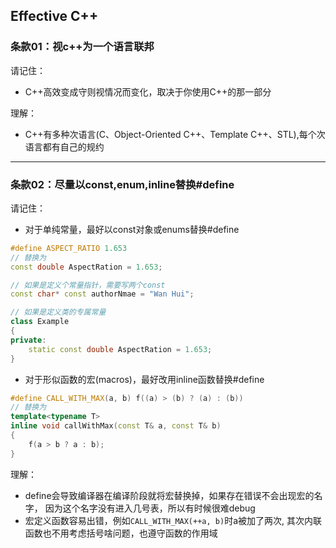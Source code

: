 ## Effective C++
### 条款01：视c++为一个语言联邦  
请记住：  
* C++高效变成守则视情况而变化，取决于你使用C++的那一部分

理解：  
* C++有多种次语言(C、Object-Oriented C++、Template C++、STL),每个次语言都有自己的规约  

---  

### 条款02：尽量以const,enum,inline替换#define  
请记住：  
* 对于单纯常量，最好以const对象或enums替换#define  
```C++
#define ASPECT_RATIO 1.653
// 替换为
const double AspectRation = 1.653;

// 如果是定义个常量指针，需要写两个const
const char* const authorNmae = "Wan Hui";

// 如果是定义类的专属常量
class Example
{
private:
    static const double AspectRation = 1.653;
}
```
* 对于形似函数的宏(macros)，最好改用inline函数替换#define  
```C++
#define CALL_WITH_MAX(a, b) f((a) > (b) ? (a) : (b))
// 替换为
template<typename T>
inline void callWithMax(const T& a, const T& b)
{
    f(a > b ? a : b);
}
```

理解：  
* define会导致编译器在编译阶段就将宏替换掉，如果存在错误不会出现宏的名字，
因为这个名字没有进入几号表，所以有时候很难debug  
* 宏定义函数容易出错，例如`CALL_WITH_MAX(++a, b)`时a被加了两次,
其次内联函数也不用考虑括号啥问题，也遵守函数的作用域